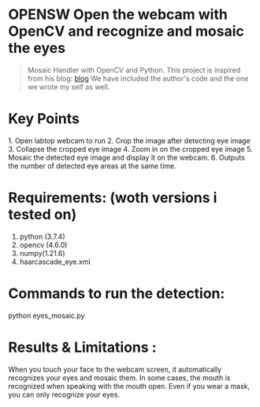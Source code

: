 # OPENSW Open the webcam with OpenCV and recognize and mosaic the eyes
> Mosaic Handler with OpenCV and Python. This project is inspired from his blog: [blog](https://jinho-study.tistory.com/231)
We have included the author's code and the one we wrote my self as well.

# Key Points 

<step>
1. Open labtop webcam to run 
2. Crop the image after detecting eye image
3. Collapse the cropped eye image
4. Zoom in on the cropped eye image
5. Mosaic the detected eye image and display it on the webcam.
6. Outputs the number of detected eye areas at the same time.

# Requirements: (woth versions i tested on)
1. python (3.7.4)
2. opencv (4.6.0)
3. numpy(1.21.6)
4. haarcascade_eye.xml

# Commands to run the detection:
python eyes_mosaic.py

# Results & Limitations :
When you touch your face to the webcam screen, 
it automatically recognizes your eyes and mosaic them.
In some cases, the mouth is recognized when speaking 
with the mouth open. Even if you wear a mask, 
you can only recognize your eyes.

